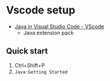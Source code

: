 # Vscode setup
- [Java in Visual Studio Code - VScode](https://code.visualstudio.com/docs/languages/java#:~:text=It%20works%20with%20Language%20Support,the%20proper%20configuration%20for%20you.)
  - Java extension pack

## Quick start
1. Ctrl+Shift+P
2. ```Java:Getting Started```
